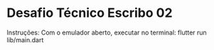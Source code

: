 # Desafio Técnico Escribo 02

Instruções:
Com o emulador aberto, executar no terminal: flutter run lib/main.dart
